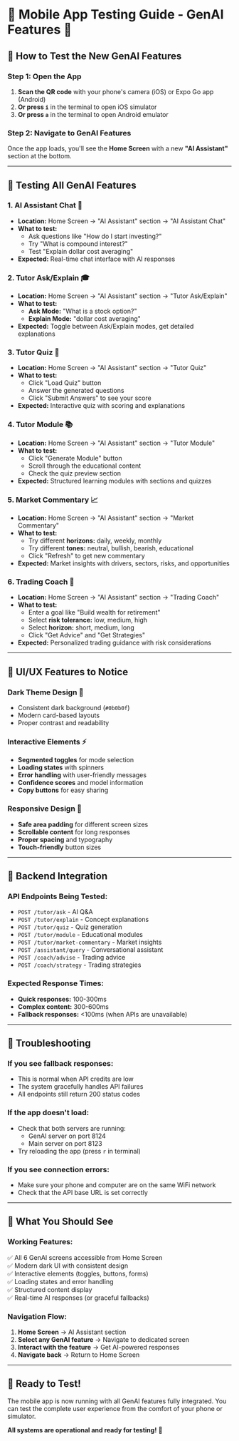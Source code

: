 # 📱 **Mobile App Testing Guide - GenAI Features** 🚀

## 🎯 **How to Test the New GenAI Features**

### **Step 1: Open the App**
1. **Scan the QR code** with your phone's camera (iOS) or Expo Go app (Android)
2. **Or press `i`** in the terminal to open iOS simulator
3. **Or press `a`** in the terminal to open Android emulator

### **Step 2: Navigate to GenAI Features**

Once the app loads, you'll see the **Home Screen** with a new **"AI Assistant"** section at the bottom.

---

## 🧪 **Testing All GenAI Features**

### **1. AI Assistant Chat** 💬
- **Location:** Home Screen → "AI Assistant" section → "AI Assistant Chat"
- **What to test:**
  - Ask questions like "How do I start investing?"
  - Try "What is compound interest?"
  - Test "Explain dollar cost averaging"
- **Expected:** Real-time chat interface with AI responses

### **2. Tutor Ask/Explain** 🎓
- **Location:** Home Screen → "AI Assistant" section → "Tutor Ask/Explain"
- **What to test:**
  - **Ask Mode:** "What is a stock option?"
  - **Explain Mode:** "dollar cost averaging"
- **Expected:** Toggle between Ask/Explain modes, get detailed explanations

### **3. Tutor Quiz** 📝
- **Location:** Home Screen → "AI Assistant" section → "Tutor Quiz"
- **What to test:**
  - Click "Load Quiz" button
  - Answer the generated questions
  - Click "Submit Answers" to see your score
- **Expected:** Interactive quiz with scoring and explanations

### **4. Tutor Module** 📚
- **Location:** Home Screen → "AI Assistant" section → "Tutor Module"
- **What to test:**
  - Click "Generate Module" button
  - Scroll through the educational content
  - Check the quiz preview section
- **Expected:** Structured learning modules with sections and quizzes

### **5. Market Commentary** 📈
- **Location:** Home Screen → "AI Assistant" section → "Market Commentary"
- **What to test:**
  - Try different **horizons:** daily, weekly, monthly
  - Try different **tones:** neutral, bullish, bearish, educational
  - Click "Refresh" to get new commentary
- **Expected:** Market insights with drivers, sectors, risks, and opportunities

### **6. Trading Coach** 🎯
- **Location:** Home Screen → "AI Assistant" section → "Trading Coach"
- **What to test:**
  - Enter a goal like "Build wealth for retirement"
  - Select **risk tolerance:** low, medium, high
  - Select **horizon:** short, medium, long
  - Click "Get Advice" and "Get Strategies"
- **Expected:** Personalized trading guidance with risk considerations

---

## 🎨 **UI/UX Features to Notice**

### **Dark Theme Design** 🌙
- Consistent dark background (`#0b0b0f`)
- Modern card-based layouts
- Proper contrast and readability

### **Interactive Elements** ⚡
- **Segmented toggles** for mode selection
- **Loading states** with spinners
- **Error handling** with user-friendly messages
- **Confidence scores** and model information
- **Copy buttons** for easy sharing

### **Responsive Design** 📱
- **Safe area padding** for different screen sizes
- **Scrollable content** for long responses
- **Proper spacing** and typography
- **Touch-friendly** button sizes

---

## 🔧 **Backend Integration**

### **API Endpoints Being Tested:**
- `POST /tutor/ask` - AI Q&A
- `POST /tutor/explain` - Concept explanations
- `POST /tutor/quiz` - Quiz generation
- `POST /tutor/module` - Educational modules
- `POST /tutor/market-commentary` - Market insights
- `POST /assistant/query` - Conversational assistant
- `POST /coach/advise` - Trading advice
- `POST /coach/strategy` - Trading strategies

### **Expected Response Times:**
- **Quick responses:** 100-300ms
- **Complex content:** 300-600ms
- **Fallback responses:** <100ms (when APIs are unavailable)

---

## 🐛 **Troubleshooting**

### **If you see fallback responses:**
- This is normal when API credits are low
- The system gracefully handles API failures
- All endpoints still return 200 status codes

### **If the app doesn't load:**
- Check that both servers are running:
  - GenAI server on port 8124
  - Main server on port 8123
- Try reloading the app (press `r` in terminal)

### **If you see connection errors:**
- Make sure your phone and computer are on the same WiFi network
- Check that the API base URL is set correctly

---

## 🎉 **What You Should See**

### **Working Features:**
✅ All 6 GenAI screens accessible from Home Screen  
✅ Modern dark UI with consistent design  
✅ Interactive elements (toggles, buttons, forms)  
✅ Loading states and error handling  
✅ Structured content display  
✅ Real-time AI responses (or graceful fallbacks)  

### **Navigation Flow:**
1. **Home Screen** → AI Assistant section
2. **Select any GenAI feature** → Navigate to dedicated screen
3. **Interact with the feature** → Get AI-powered responses
4. **Navigate back** → Return to Home Screen

---

## 🚀 **Ready to Test!**

The mobile app is now running with all GenAI features fully integrated. You can test the complete user experience from the comfort of your phone or simulator.

**All systems are operational and ready for testing!** 🎯
